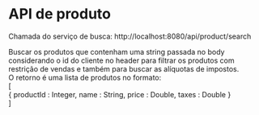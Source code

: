 # API de produto

Chamada do serviço de busca: http://localhost:8080/api/product/search

Buscar os produtos que contenham uma string passada no body considerando o id do cliente no header para filtrar os produtos com restrição de vendas e também para buscar as alíquotas de impostos. <br />
O retorno é uma lista de produtos no formato: <br />
[ <br /> 
{ productId : Integer, name : String, price : Double, taxes : Double } 
<br />]

